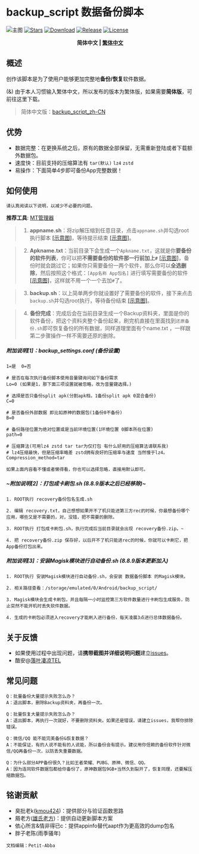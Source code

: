 # backup_script 数据备份脚本
![主图](https://github.com/Petit-Abba/backup_script_zh-CN/blob/06e06a015a1f672be52d980cb77ec0fd8dc4087d/File/mmexport1631297554615.png)
[![Stars](https://img.shields.io/github/stars/YAWAsau/backup_script?label=stars)](https://github.com/YAWAsau)
[![Download](https://img.shields.io/github/downloads/YAWAsau/backup_script/total)](https://github.com/YAWAsau/backup_script/releases)
[![Release](https://img.shields.io/github/v/release/YAWAsau/backup_script?label=release)](https://github.com/YAWAsau/backup_script/releases/latest)
[![License](https://img.shields.io/github/license/YAWAsau/backup_script?label=License)](https://choosealicense.com/licenses/gpl-3.0)

<div align="center">
    <span style="font-weight: bold"> 简体中文 | <a href=README_TS.md> 繁体中文 </a> </span>
</div>

## 概述
  创作该脚本是为了使用户能够更加完整地**备份/恢复**软件数据。

  (&) 由于本人习惯输入繁体中文，所以发布的版本为繁体版，如果需要**简体版**，可前往这里下载。
  > 简体中文版：[backup_script_zh-CN](https://github.com/Petit-Abba/backup_script_zh-CN)

## 优势
   - 数据完整：在更换系统之后，原有的数据全部保留，无需重新登陆或者下载额外数据包。
   - 速度快：目前支持的压缩算法有 `tar(默认)` `lz4` `zstd`
   - 易操作：下面简单4步即可备份App完整数据！

## 如何使用
  `请认真阅读以下说明，以减少不必要的问题。`

  **推荐工具**: [MT管理器](https://www.coolapk.com/apk/bin.mt.plus)

  > 1. __appname.sh__：将zip解压缩到任意目录，点击`appname.sh`并勾选root执行脚本 [[示意图]](https://github.com/Petit-Abba/backup_script_zh-CN//raw/main/File/Picture/1.png)，等待提示结束 [[示意图]](https://github.com/Petit-Abba/backup_script_zh-CN//raw/main/File/Picture/2.png)。

  > 2. __Apkname.txt__：当前目录下会生成一个`Apkname.txt`，这就是你**要备份的软件列表**，你可以把**不需要备份的软件那一行前加上`#`** [[示意图]](https://github.com/Petit-Abba/backup_script_zh-CN//raw/main/File/Picture/3.png)，备份时就会跳过它；如果你只需要备份一两个软件，那么你可以**全选删除**，然后按照这个格式：`[App名称 App包名]` 进行填写需要备份的软件 [[示意图]](https://github.com/Petit-Abba/backup_script_zh-CN//raw/main/File/Picture/4.png)，这样就不用一个一个去加`#`了。

  > 3. __backup.sh__：以上简单两步你就设置好了需要备份的软件，接下来点击`backup.sh`并勾选root执行，等待备份结束 [[示意图]](https://github.com/Petit-Abba/backup_script_zh-CN//raw/main/File/Picture/5.png)。

  > 4. __备份完成__：完成后会在当前目录生成一个Backup资料夹，里面是你的软件备份，把这个资料夹整个备份起来，刷完机直接在里面找到`还原备份.sh`即可恢复备份的所有数据，同样道理里面有个name.txt ，一样跟第二步骤操作一样不需要还原的删除。

##### 附加说明[1]：backup_settings.conf (备份设置)
  ```
  1=是  0=否 

  # 是否在每次执行备份脚本使用音量键询问如下备份需求
  Lo=0 (如果是1，那下面三项设置就被忽略，改为音量键选择。)

  # 选择是否只备份split apk(分割apk档，1备份split apk 0混合备份)
  C=0

  # 是否备份外部数据 即比如原神的数据包(1备份0不备份)
  B=0

  # 备份路径位置为绝对位置或是当前环境位置(1环境位置 0脚本所在位置)
  path=0

  # 压缩算法(可用lz4 zstd tar tar为仅打包 有什么好用的压缩算法请联系我)
  # lz4压缩最快，但是压缩率略差 zstd拥有良好的压缩率与速度 当然慢于lz4。
  Compression_method=tar
  ```
  `如果上面内容看不懂或者懒得看，你也可以选择忽略，直接用默认即可。`

##### ~附加说明[2]：打包成卡刷包.sh (8.8.9版本之后已经移除)~
  ```
  1. ROOT执行 recovery备份包名生成.sh

  2. 编辑 recovery.txt，自己想想如果开不了机只能进第三方rec的时候，你最想备份哪个应用，哪些又是不需要的，对，没错，把不需要的删除。

  3. ROOT执行 打包成卡刷包.sh，执行完成后当前目录就会出现 recovery备份.zip。~

  4. 把 recovery备份.zip 保存好，以后开不了机只能进rec的时候，你就可以卡刷它，把App备份打包出来。
  ```

##### 附加说明[3]：安装Magisk模块进行自动备份.sh (8.8.9版本更新加入)
  ```
  1. ROOT执行 安装Magisk模块进行自动备份.sh，会安装 数据备份脚本 的Magisk模块。

  2. 相关路径查看：/storage/emulated/0/Android/backup_script/

  3. Magisk模块会生成卡刷包，并且每隔一小时监控第三方软件数量进行卡刷包生成服务，防止突然不能开机时丢失软件数据。

  4. 生成的卡刷包必须进入recovery才能刷入进行备份，每天凌晨3点进行总体数据备份。
  ```

## 关于反馈
  - 如果使用过程中出现问题，请**携带截图并详细说明问题**建立[issues](https://github.com/YAWAsau/backup_script/issues)。
  - 酷安@[落叶凄凉TEL](http://www.coolapk.com/u/2277637)

## 常见问题
  ```
  Q：批量备份大量提示失败怎么办？
  A：退出脚本，删除Backup资料夹，再备份一次。

  Q：批量恢复大量提示失败怎么办？
  A：退出脚本，再执行一次就好，不要删除资料夹。如果还是错误，请建立issues，我帮你排除错误。

  Q：微信/QQ 能不能完美备份&恢复数据？
  A：不能保证，有的人说不能有的人说能，所以备份会有提示。建议用你信赖的备份软件针对微信/QQ再备份一次，以防丢失重要数据。

  Q：为什么部分APP备份很久？比如王者荣耀、PUBG、原神、微信、QQ。
  A：因为连同软件数据包都给你备份了，原神数据包9GB+当然久到裂开了，恢复同理，还要解压缩数据包。
  ```

## 铭谢贡献
  - 臭批老k([kmou424](https://github.com/kmou424))：提供部分与验证函数思路
  - 屑老方([雄氏老方](http://www.coolapk.com/u/665894))：提供自动更新脚本方案
  - 依心所言&情非得已c：提供appinfo替代aapt作为更高效的dump包名
  - 胖子老陈(雨季骚年)

  `文档编辑：Petit-Abba`
